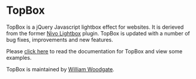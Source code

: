 # TopBox
TopBox is a jQuery Javascript lightbox effect for websites. It is derieved from the former [Nivo Lightbox](https://github.com/Codeinwp/Nivo-Lightbox-jQuery) plugin. TopBox is updated with a number of bug fixes, improvements and new features.

Please [click here](https://willwoodgate.com/projects/topbox/) to read the documentation for TopBox and view some examples.

TopBox is maintained by [William Woodgate](https://willwoodgate.com/).
